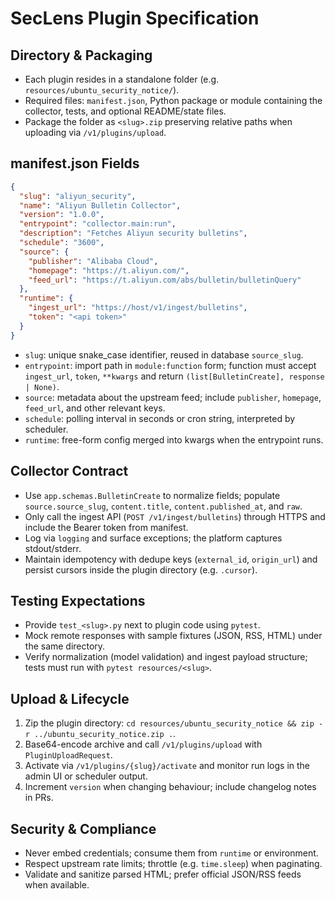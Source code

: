 # SecLens Plugin Specification

## Directory & Packaging
- Each plugin resides in a standalone folder (e.g. `resources/ubuntu_security_notice/`).
- Required files: `manifest.json`, Python package or module containing the collector, tests, and optional README/state files.
- Package the folder as `<slug>.zip` preserving relative paths when uploading via `/v1/plugins/upload`.

## manifest.json Fields
```json
{
  "slug": "aliyun_security",
  "name": "Aliyun Bulletin Collector",
  "version": "1.0.0",
  "entrypoint": "collector.main:run",
  "description": "Fetches Aliyun security bulletins",
  "schedule": "3600",
  "source": {
    "publisher": "Alibaba Cloud",
    "homepage": "https://t.aliyun.com/",
    "feed_url": "https://t.aliyun.com/abs/bulletin/bulletinQuery"
  },
  "runtime": {
    "ingest_url": "https://host/v1/ingest/bulletins",
    "token": "<api token>"
  }
}
```
- `slug`: unique snake_case identifier, reused in database `source_slug`.
- `entrypoint`: import path in `module:function` form; function must accept `ingest_url`, `token`, `**kwargs` and return `(list[BulletinCreate], response | None)`.
- `source`: metadata about the upstream feed; include `publisher`, `homepage`, `feed_url`, and other relevant keys.
- `schedule`: polling interval in seconds or cron string, interpreted by scheduler.
- `runtime`: free-form config merged into kwargs when the entrypoint runs.

## Collector Contract
- Use `app.schemas.BulletinCreate` to normalize fields; populate `source.source_slug`, `content.title`, `content.published_at`, and `raw`.
- Only call the ingest API (`POST /v1/ingest/bulletins`) through HTTPS and include the Bearer token from manifest.
- Log via `logging` and surface exceptions; the platform captures stdout/stderr.
- Maintain idempotency with dedupe keys (`external_id`, `origin_url`) and persist cursors inside the plugin directory (e.g. `.cursor`).

## Testing Expectations
- Provide `test_<slug>.py` next to plugin code using `pytest`.
- Mock remote responses with sample fixtures (JSON, RSS, HTML) under the same directory.
- Verify normalization (model validation) and ingest payload structure; tests must run with `pytest resources/<slug>`.

## Upload & Lifecycle
1. Zip the plugin directory: `cd resources/ubuntu_security_notice && zip -r ../ubuntu_security_notice.zip .`.
2. Base64-encode archive and call `/v1/plugins/upload` with `PluginUploadRequest`.
3. Activate via `/v1/plugins/{slug}/activate` and monitor run logs in the admin UI or scheduler output.
4. Increment `version` when changing behaviour; include changelog notes in PRs.

## Security & Compliance
- Never embed credentials; consume them from `runtime` or environment.
- Respect upstream rate limits; throttle (e.g. `time.sleep`) when paginating.
- Validate and sanitize parsed HTML; prefer official JSON/RSS feeds when available.
